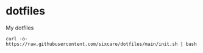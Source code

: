 # dotfiles

My dotfiles 

```console-session
curl -o- https://raw.githubusercontent.com/sixcare/dotfiles/main/init.sh | bash
```